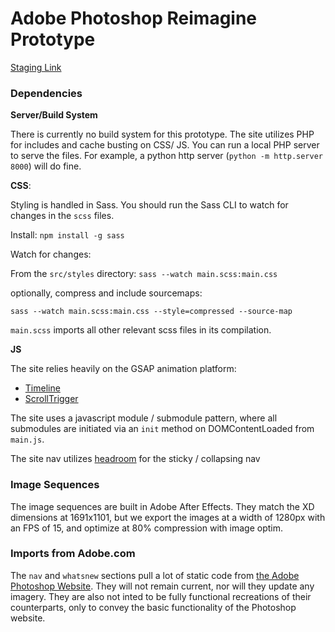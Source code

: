 # Adobe Photoshop Reimagine Prototype

[Staging Link](http://photoshop.whoisowenjones.com/src/)

### Dependencies

**Server/Build System**

There is currently no build system for this prototype.
The site utilizes PHP for includes and cache busting on CSS/ JS. You can run a local PHP server to serve the files. For example, a python http server (`python -m http.server 8000`) will do fine.

**CSS**:

Styling is handled in Sass. You should run the Sass CLI to watch for changes in the `scss` files.

Install: `npm install -g sass`

Watch for changes:

From the `src/styles` directory: `sass --watch main.scss:main.css`

optionally, compress and include sourcemaps:

`sass --watch main.scss:main.css --style=compressed --source-map`

`main.scss` imports all other relevant scss files in its compilation.

**JS**

The site relies heavily on the GSAP animation platform:

* [Timeline](https://greensock.com/docs/v3/GSAP/Timeline)
* [ScrollTrigger](https://greensock.com/docs/v3/Plugins/ScrollTrigger)

The site uses a javascript module / submodule pattern, where all submodules are initiated via an `init` method on DOMContentLoaded from `main.js`.

The site nav utilizes [headroom](https://wicky.nillia.ms/headroom.js/) for the sticky / collapsing nav

### Image Sequences

The image sequences are built in Adobe After Effects. They match the XD dimensions at 1691x1101, but we export the images at a width of 1280px with an FPS of 15, and optimize at 80% compression with image optim. 

### Imports from Adobe.com

The `nav` and `whatsnew` sections pull a lot of static code from [the Adobe Photoshop Website](https://www.adobe.com/products/photoshop.html). They will not remain current, nor will they update any imagery. They are also not inted to be fully functional recreations of their counterparts, only to convey the basic functionality of the Photoshop website.

